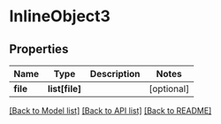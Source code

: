 # InlineObject3

## Properties
Name | Type | Description | Notes
------------ | ------------- | ------------- | -------------
**file** | **list[file]** |  | [optional] 

[[Back to Model list]](../README.md#documentation-for-models) [[Back to API list]](../README.md#documentation-for-api-endpoints) [[Back to README]](../README.md)


